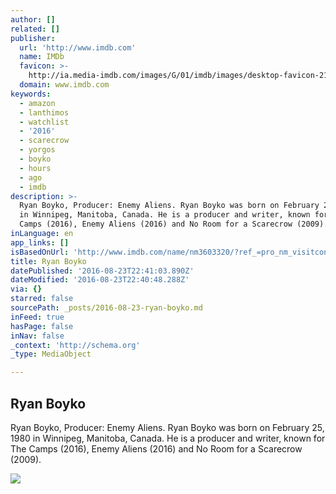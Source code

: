 ```yaml
---
author: []
related: []
publisher:
  url: 'http://www.imdb.com'
  name: IMDb
  favicon: >-
    http://ia.media-imdb.com/images/G/01/imdb/images/desktop-favicon-2165806970._CB282919592_.ico
  domain: www.imdb.com
keywords:
  - amazon
  - lanthimos
  - watchlist
  - '2016'
  - scarecrow
  - yorgos
  - boyko
  - hours
  - ago
  - imdb
description: >-
  Ryan Boyko, Producer: Enemy Aliens. Ryan Boyko was born on February 25, 1980
  in Winnipeg, Manitoba, Canada. He is a producer and writer, known for The
  Camps (2016), Enemy Aliens (2016) and No Room for a Scarecrow (2009).
inLanguage: en
app_links: []
isBasedOnUrl: 'http://www.imdb.com/name/nm3603320/?ref_=pro_nm_visitcons'
title: Ryan Boyko
datePublished: '2016-08-23T22:41:03.890Z'
dateModified: '2016-08-23T22:40:48.288Z'
via: {}
starred: false
sourcePath: _posts/2016-08-23-ryan-boyko.md
inFeed: true
hasPage: false
inNav: false
_context: 'http://schema.org'
_type: MediaObject

---
```

<article style=""><h1>Ryan Boyko</h1><p>Ryan Boyko, Producer: Enemy Aliens. Ryan Boyko was born on February 25, 1980 in Winnipeg, Manitoba, Canada. He is a producer and writer, known for The Camps (2016), Enemy Aliens (2016) and No Room for a Scarecrow (2009).</p><img src="http://ia.media-imdb.com/images/M/MV5BMTk3Mzg4MTAwNl5BMl5BanBnXkFtZTcwNjYxNjU4NQ@@._V1_UY1200_CR585,0,630,1200_AL_.jpg" /></article>